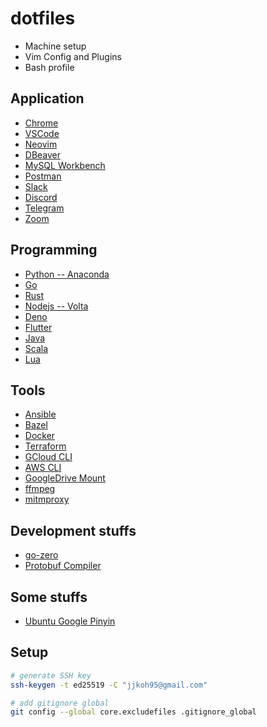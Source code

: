 # dotfiles
- Machine setup
- Vim Config and Plugins
- Bash profile

## Application
- [Chrome](https://www.google.com/chrome/)
- [VSCode](https://code.visualstudio.com/)
- [Neovim](https://neovim.io/)
- [DBeaver](https://dbeaver.io/)
- [MySQL Workbench](https://dev.mysql.com/downloads/)
- [Postman](https://www.postman.com/)
- [Slack](https://slack.com/)
- [Discord](https://discord.com/download)
- [Telegram](https://desktop.telegram.org/)
- [Zoom](https://zoom.us/download)

## Programming
- [Python -- Anaconda](https://www.anaconda.com/products/individual)
- [Go](https://go.dev/doc/install)
- [Rust](https://www.rust-lang.org/tools/install)
- [Nodejs -- Volta](https://volta.sh/)
- [Deno](https://deno.land/manual@v1.25.0/getting_started/installation)
- [Flutter](https://docs.flutter.dev/get-started/install)
- [Java](https://www.digitalocean.com/community/tutorials/how-to-install-java-with-apt-on-ubuntu-22-04)
- [Scala](https://www.scala-lang.org/download/)
- [Lua](https://www.lua.org/download.html)

## Tools
- [Ansible](https://docs.ansible.com/ansible/latest/installation_guide/intro_installation.html)
- [Bazel](https://bazel.build/install)
- [Docker](https://docs.docker.com/get-docker/)
- [Terraform](https://learn.hashicorp.com/tutorials/terraform/install-cli)
- [GCloud CLI](https://cloud.google.com/sdk/gcloud)
- [AWS CLI](https://docs.aws.amazon.com/cli/latest/userguide/getting-started-install.html)
- [GoogleDrive Mount](https://github.com/astrada/google-drive-ocamlfuse)
- [ffmpeg](https://ffmpeg.org/download.html)
- [mitmproxy](https://docs.mitmproxy.org/stable/overview-installation/)

## Development stuffs
- [go-zero](https://github.com/zeromicro/go-zero)
- [Protobuf Compiler](https://grpc.io/docs/protoc-installation/)

## Some stuffs
- [Ubuntu Google Pinyin](https://leimao.github.io/blog/Ubuntu-Gaming-Chinese-Input/#:~:text=We%20start%20the%20fcitx%2Dconfigtool,following%20command%20in%20the%20terminal.&text=Click%20%2B%20to%20add%20input%20methods.&text=Uncheck%20Only%20Show%20Current%20Language,Google%20Pinyin%20%2C%20and%20press%20OK%20.&text=Now%20you%20can%20start%20to,using%20Ctrl%20%2B%20Space%20by%20default.)

## Setup
```bash
# generate SSH key
ssh-keygen -t ed25519 -C "jjkoh95@gmail.com"

# add gitignore global
git config --global core.excludefiles .gitignore_global

```
